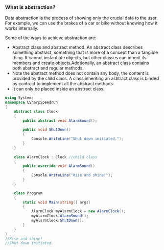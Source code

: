### What is abstraction?
Data abstraction is the process of showing only the crucial data to the user. For example, we can use the brakes of a car or bike without knowing how it works internally.

Some of the ways to achieve abstraction are:
- Abstract class and abstract method. An abstract class describes something abstract, something that is more of a concept than a tangible thing. It cannot instantiate objects, but other classes can inherit its members and create objects.Addtionally, an abstract class contains both abstract and regular methods.
- Note the abstract method does not contain any body, the content is provided by the child class. A class inheriting an asbtract class is binded by contract to implement all the abstract methods.
- It can only be placed inside an abstract class.

```csharp
using System;
namespace CSharpSpeedrun
{
    abstract class Clock
    {
        public abstract void AlarmSound();
 
        public void ShutDown()
        {
            Console.WriteLine("Shut down initiated.");
        }
    }
    
    class AlarmClock : Clock //child class 
    {
        public override void AlarmSound()
        {
            Console.WriteLine("Rise and shine!");
        }
    }

    class Program
    {
        static void Main(string[] args)
        {
            AlarmClock myAlarmClock = new AlarmClock();
            myAlarmClock.AlarmSound();
            myAlarmClock.ShutDown();  
        }
    }
}
//Rise and shine!
//Shut down initiated.
```